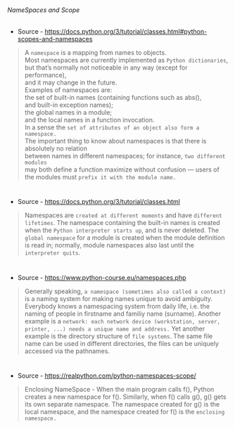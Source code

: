 ###### NameSpaces and Scope 

- Source - https://docs.python.org/3/tutorial/classes.html#python-scopes-and-namespaces

> A ```namespace``` is a mapping from names to objects.     
 Most namespaces are currently implemented as ```Python dictionaries```, but that’s normally not noticeable in any way (except for performance),      
 and it may change in the future.   
 Examples of namespaces are:    
 the set of built-in names (containing functions such as abs(),    
 and built-in exception names);      
 the global names in a module;     
 and the local names in a function invocation.     
 In a sense the ```set of attributes of an object also form a namespace.```     
 The important thing to know about namespaces is that there is absolutely no relation    
 between names in different namespaces; for instance, ```two different modules```         
 may both define a function maximize without confusion — users of the modules must ```prefix it with the module name.```

 #
 - Source - https://docs.python.org/3/tutorial/classes.html

 > Namespaces are ```created at different moments``` and have ```different lifetimes```. The namespace containing the built-in names is created when the ```Python interpreter starts up```, and is never deleted. The ```global namespace``` for a module is created when the module definition is read in; normally, module namespaces also last until the ```interpreter quits```.

#

- Source - https://www.python-course.eu/namespaces.php

 > Generally speaking, ```a namespace (sometimes also called a context)``` is a naming system for making names unique to avoid ambiguity. Everybody knows a namespacing system from daily life, i.e. the naming of people in firstname and familiy name (surname). Another example is a ```network: each network device (workstation, server, printer, ...) needs a unique name and address.``` Yet another example is the directory structure of ```file systems```. The same file name can be used in different directories, the files can be uniquely accessed via the pathnames. 

 #

#
- Source - https://realpython.com/python-namespaces-scope/

> Enclosing NameSpace - When the main program calls f(), Python creates a new namespace for f(). Similarly, when f() calls g(), g() gets its own separate namespace. The namespace created for g() is the local namespace, and the namespace created for f() is the ```enclosing namespace.```

